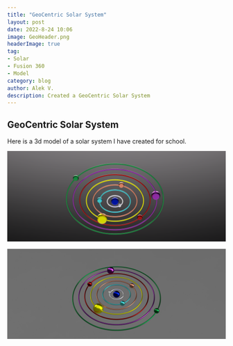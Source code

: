 ```yaml
---
title: "GeoCentric Solar System"
layout: post
date: 2022-8-24 10:06
image: GeoHeader.png
headerImage: true
tag:
- Solar
- Fusion 360
- Model
category: blog
author: Alek V.
description: Created a GeoCentric Solar System
---
```


## GeoCentric Solar System ##

Here is a 3d model of a solar system I have created for school.

![3d Model](/assets/Bottom_GeoCentricSolarSytem.png)

![3d Model](/assets/GeocentricSolarSystem.png)
